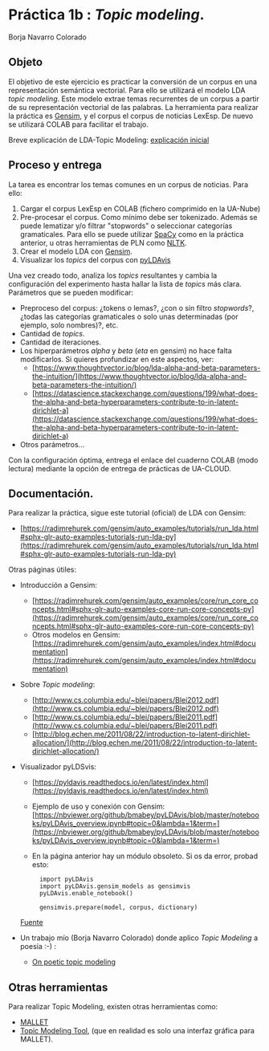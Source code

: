﻿Práctica 1b : _Topic modeling_.
==============================

Borja Navarro Colorado

## Objeto

El objetivo de este ejercicio es practicar la conversión de un corpus en una representación semántica vectorial. Para ello se utilizará el modelo LDA _topic modeling_. Este modelo extrae temas recurrentes de un corpus a partir de su representación vectorial de las palabras. La herramienta para realizar la práctica es [Gensim](https://radimrehurek.com/gensim/index.html), y el corpus el corpus de noticias LexEsp. De nuevo se utilizará COLAB para facilitar el trabajo.

Breve explicación de LDA-Topic Modeling: [explicación inicial](https://docs.google.com/presentation/d/e/2PACX-1vRhjksmebwfZ8CfMNCqp7ucPr0i--fPNCa6dqb0NH3jiMOQV1lSvnlnF7qptbtqEsA5O4IzpcJa-F9r/pub?start=false&loop=false&delayms=60000)

## Proceso y entrega

La tarea es encontrar los temas comunes en un corpus de noticias. Para ello:

1. Cargar el corpus LexEsp en COLAB (fichero comprimido en la UA-Nube)
2. Pre-procesar el corpus. Como mínimo debe ser tokenizado. Además se puede lematizar y/o filtrar "stopwords" o seleccionar categorías gramaticales. Para ello se puede utilizar [SpaCy](https://spacy.io/) como en la práctica anterior, u otras herramientas de PLN como [NLTK](https://www.nltk.org/).
3. Crear el modelo LDA con [Gensim](https://radimrehurek.com/gensim/index.html).
4. Visualizar los _topics_ del corpus con [pyLDAvis](https://pyldavis.readthedocs.io/en/latest/index.html)

Una vez creado todo, analiza los _topics_ resultantes y cambia la configuración del experimento hasta hallar la lista de _topics_ más clara. Parámetros que se pueden modificar:
- Preproceso del corpus: ¿tokens o lemas?, ¿con o sin filtro _stopwords_?, ¿todas las categorías gramaticales o solo unas determinadas (por ejemplo, solo nombres)?, etc.
- Cantidad de _topics_.
- Cantidad de iteraciones.
- Los hiperparámetros _alpha_ y _beta_ (_eta_ en gensim) no hace falta modificarlos. Si quieres profundizar en este aspectos, ver: 
    - [https://www.thoughtvector.io/blog/lda-alpha-and-beta-parameters-the-intuition/](https://www.thoughtvector.io/blog/lda-alpha-and-beta-parameters-the-intuition/)
    - [https://datascience.stackexchange.com/questions/199/what-does-the-alpha-and-beta-hyperparameters-contribute-to-in-latent-dirichlet-a](https://datascience.stackexchange.com/questions/199/what-does-the-alpha-and-beta-hyperparameters-contribute-to-in-latent-dirichlet-a)
- Otros parámetros...

Con la configuración óptima, entrega el enlace del cuaderno COLAB (modo lectura) mediante la opción de entrega de prácticas de UA-CLOUD.

## Documentación.

Para realizar la práctica, sigue este tutorial (oficial) de LDA con Gensim:

- [https://radimrehurek.com/gensim/auto_examples/tutorials/run_lda.html#sphx-glr-auto-examples-tutorials-run-lda-py](https://radimrehurek.com/gensim/auto_examples/tutorials/run_lda.html#sphx-glr-auto-examples-tutorials-run-lda-py)

Otras páginas útiles:

- Introducción a Gensim: 
    + [https://radimrehurek.com/gensim/auto_examples/core/run_core_concepts.html#sphx-glr-auto-examples-core-run-core-concepts-py](https://radimrehurek.com/gensim/auto_examples/core/run_core_concepts.html#sphx-glr-auto-examples-core-run-core-concepts-py)
    + Otros modelos en Gensim: [https://radimrehurek.com/gensim/auto_examples/index.html#documentation](https://radimrehurek.com/gensim/auto_examples/index.html#documentation)

- Sobre _Topic modeling_:
    + [http://www.cs.columbia.edu/~blei/papers/Blei2012.pdf](http://www.cs.columbia.edu/~blei/papers/Blei2012.pdf)
    + [http://www.cs.columbia.edu/~blei/papers/Blei2011.pdf](http://www.cs.columbia.edu/~blei/papers/Blei2011.pdf)
    + [http://blog.echen.me/2011/08/22/introduction-to-latent-dirichlet-allocation/](http://blog.echen.me/2011/08/22/introduction-to-latent-dirichlet-allocation/)

- Visualizador pyLDSvis:
    + [https://pyldavis.readthedocs.io/en/latest/index.html](https://pyldavis.readthedocs.io/en/latest/index.html)
    + Ejemplo de uso y conexión con Gensim: [https://nbviewer.org/github/bmabey/pyLDAvis/blob/master/notebooks/pyLDAvis_overview.ipynb#topic=0&lambda=1&term=](https://nbviewer.org/github/bmabey/pyLDAvis/blob/master/notebooks/pyLDAvis_overview.ipynb#topic=0&lambda=1&term=)
    + En la página anterior hay un módulo obsoleto. Si os da error, probad esto:
    
            import pyLDAvis
            import pyLDAvis.gensim_models as gensimvis  
            pyLDAvis.enable_notebook()

            gensimvis.prepare(model, corpus, dictionary)

   [Fuente](https://stackoverflow.com/questions/66759852/no-module-named-pyldavis)

- Un trabajo mío (Borja Navarro Colorado) donde aplico *Topic Modeling* a poesía :-) :
    + [On poetic topic modeling](https://www.frontiersin.org/articles/10.3389/fdigh.2018.00015/full)

## Otras herramientas

Para realizar Topic Modeling, existen otras herramientas como:

- [MALLET](https://mimno.github.io/Mallet/topics.html)
- [Topic Modeling Tool](https://senderle.github.io/topic-modeling-tool/documentation/2017/01/06/quickstart.html), (que en realidad es solo una interfaz gráfica para MALLET).


